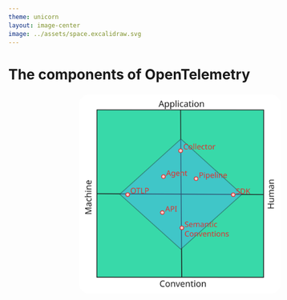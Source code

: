 ```yaml
---
theme: unicorn
layout: image-center
image: ../assets/space.excalidraw.svg
---
```


# The components of OpenTelemetry

<img src="../assets/space.excalidraw.svg">

<style>
img {
    border-radius: 5%;
    scale: 80%;
    margin-top: -45px;
    margin-left: 90px;
}

.slidev-layout {
    background: linear-gradient(to right, #A11CAF, #5B21B6);
}
</style>
